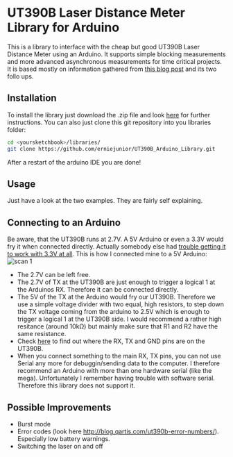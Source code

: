 UT390B Laser Distance Meter Library for Arduino
===============================================

This is a library to interface with the cheap but good UT390B Laser Distance Meter using an Arduino.
It supports simple blocking measurements and more advanced asynchronous measurements for time critical projects.
It is based mostly on information gathered from [this blog post](http://blog.qartis.com/arduino-laser-distance-meter/) and its two follo ups.

Installation
------------
To install the library just download the .zip file and look [here](http://arduino.cc/en/Guide/Libraries) for further instructions.
You can also just clone this git repository into you libraries folder:
```Bash
cd <yoursketchbook>/libraries/
git clone https://github.com/erniejunior/UT390B_Arduino_Library.git
```
After a restart of the arduino IDE you are done!

Usage
-----
Just have a look at the two examples. They are fairly self explaining.

Connecting to an Arduino
------------------------
Be aware, that the UT390B runs at 2.7V. A 5V Arduino or even a 3.3V would fry it when connected directly. Actually somebody else had [trouble getting it to work with 3.3V at all](https://github.com/erniejunior/UT390B_Arduino_Library/issues/2#issuecomment-163421915). This is how I connected mine to a 5V Arduino:
![scan 1](https://cloud.githubusercontent.com/assets/1250234/9354402/5a5db5d6-4670-11e5-9d61-9cdacc2f461e.jpeg)
* The 2.7V can be left free.
* The 2.7V of TX at the UT390B are just enough to trigger a logical 1 at the Arduinos RX. Therefore it can be connected directly.
* The 5V of the TX at the Arduino would fry our UT390B. Therefore we use a simple voltage divider with two equal, high resistors, to step down the TX voltage coming from the arduino to 2.5V which is enough to trigger a logical 1 at the UT390B side. I would recommend a rather high resitance (around 10kΩ) but mainly make sure that R1 and R2 have the same resistance.
* Check [here](http://blog.qartis.com/arduino-laser-distance-meter/) to find out where the RX, TX and GND pins are on the UT390B.
* When you connect something to the main RX, TX pins, you can not use Serial any more for debuggin/sending data to the computer. I therefore recommend an Arduino with more than one hardware serial (like the mega). Unfortunately I remember having trouble with software serial. Therefore this library does not support it.

Possible Improvements
---------------------
* Burst mode
* Error codes (look here http://blog.qartis.com/ut390b-error-numbers/). Especially low battery warnings.
* Switching the laser on and off
